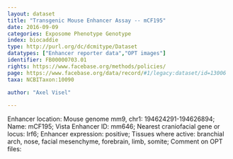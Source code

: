 ```yaml
---
layout: dataset  
title: "Transgenic Mouse Enhancer Assay -- mCF195"  
date: 2016-09-09  
categories: Exposome Phenotype Genotype  
index: biocaddie  
type: http://purl.org/dc/dcmitype/Dataset  
datatypes: ["Enhancer reporter data","OPT images"]  
identifier: FB00000703.01  
rights: https://www.facebase.org/methods/policies/  
page: https://www.facebase.org/data/record/#1/legacy:dataset/id=13006  
taxa: NCBITaxon:10090  
  
author: "Axel Visel"  

---
```

 Enhancer location: Mouse genome mm9, chr1: 194624291-194626894; Name: mCF195; Vista Enhancer ID: mm646; Nearest craniofacial gene or locus: Irf6; Enhancer expression: positive; Tissues where active: branchial arch, nose, facial mesenchyme, forebrain, limb, somite; Comment on OPT files:   

